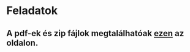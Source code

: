 # Feladatok

## A pdf-ek és zip fájlok megtalálhatóak [ezen](https://erettsegi.boapps.hu/?level=középszint&subject=informatikai+ismeretek) az oldalon.
